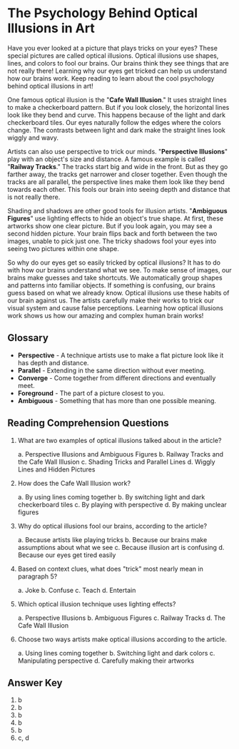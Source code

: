 # The Psychology Behind Optical Illusions in Art

Have you ever looked at a picture that plays tricks on your eyes? These special pictures are called optical illusions. Optical illusions use shapes, lines, and colors to fool our brains. Our brains think they see things that are not really there! Learning why our eyes get tricked can help us understand how our brains work. Keep reading to learn about the cool psychology behind optical illusions in art!

One famous optical illusion is the "**Cafe Wall Illusion**." It uses straight lines to make a checkerboard pattern. But if you look closely, the horizontal lines look like they bend and curve. This happens because of the light and dark checkerboard tiles. Our eyes naturally follow the edges where the colors change. The contrasts between light and dark make the straight lines look wiggly and wavy.

Artists can also use perspective to trick our minds. "**Perspective Illusions**" play with an object's size and distance. A famous example is called "**Railway Tracks**." The tracks start big and wide in the front. But as they go farther away, the tracks get narrower and closer together. Even though the tracks are all parallel, the perspective lines make them look like they bend towards each other. This fools our brain into seeing depth and distance that is not really there.

Shading and shadows are other good tools for illusion artists. "**Ambiguous Figures**" use lighting effects to hide an object's true shape. At first, these artworks show one clear picture. But if you look again, you may see a second hidden picture. Your brain flips back and forth between the two images, unable to pick just one. The tricky shadows fool your eyes into seeing two pictures within one shape.

So why do our eyes get so easily tricked by optical illusions? It has to do with how our brains understand what we see. To make sense of images, our brains make guesses and take shortcuts. We automatically group shapes and patterns into familiar objects. If something is confusing, our brains guess based on what we already know. Optical illusions use these habits of our brain against us. The artists carefully make their works to trick our visual system and cause false perceptions. Learning how optical illusions work shows us how our amazing and complex human brain works!

## Glossary

- **Perspective** - A technique artists use to make a flat picture look like it has depth and distance.
- **Parallel** - Extending in the same direction without ever meeting.
- **Converge** - Come together from different directions and eventually meet.
- **Foreground** - The part of a picture closest to you.
- **Ambiguous** - Something that has more than one possible meaning.

## Reading Comprehension Questions

1. What are two examples of optical illusions talked about in the article?

   a. Perspective Illusions and Ambiguous Figures
   b. Railway Tracks and the Cafe Wall Illusion
   c. Shading Tricks and Parallel Lines
   d. Wiggly Lines and Hidden Pictures

2. How does the Cafe Wall Illusion work?

   a. By using lines coming together
   b. By switching light and dark checkerboard tiles
   c. By playing with perspective
   d. By making unclear figures

3. Why do optical illusions fool our brains, according to the article?

   a. Because artists like playing tricks
   b. Because our brains make assumptions about what we see
   c. Because illusion art is confusing
   d. Because our eyes get tired easily

4. Based on context clues, what does "trick" most nearly mean in paragraph 5?

   a. Joke
   b. Confuse
   c. Teach
   d. Entertain

5. Which optical illusion technique uses lighting effects?

   a. Perspective Illusions
   b. Ambiguous Figures
   c. Railway Tracks
   d. The Cafe Wall Illusion

6. Choose two ways artists make optical illusions according to the article.

   a. Using lines coming together
   b. Switching light and dark colors
   c. Manipulating perspective
   d. Carefully making their artworks

## Answer Key

1. b
2. b
3. b
4. b
5. b
6. c, d
